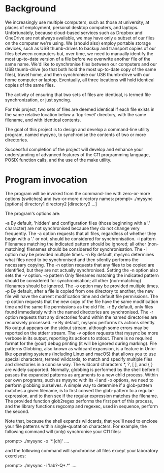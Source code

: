 # Background
We increasingly use multiple computers, such as those at university, at places of employment, personal desktop computers, and laptops. Unfortunately, because cloud-based services such as Dropbox and OneDrive are not always available, we may have only a subset of our files on the computer we're using. We (should also) employ portable storage devices, such as USB thumb-drives to backup and transport copies of our files between computers but, over time, we need to manually identify the most up-to-date version of a file before we overwrite another file of the same name.
We'd like to synchronise files between our computers and our USB thumb-drive (so that both hold the most up-to-date copy of the same files), travel home, and then synchronise our USB thumb-drive with our home computer or laptop. Eventually, all three locations will hold identical copies of the same files.

The activity of ensuring that two sets of files are identical, is termed file synchronization, or just syncing.

For this project, two sets of files are deemed identical if each file exists in the same relative location below a 'top-level' directory, with the same filename, and with identical contents.

The goal of this project is to design and develop a command-line utility program, named mysync, to synchronise the contents of two or more directories.
 
Successful completion of the project will develop and enhance your understanding of advanced features of the C11 programming language, POSIX function calls, and the use of the make utility.

# Program invocation
The program will be invoked from the command-line with zero-or-more options (switches) and two-or-more directory names:
prompt> ./mysync  [options]  directory1  directory2  [directory3  ...]

The program's options are:

-a	By default, 'hidden' and configuration files (those beginning with a '.' character) are not synchronised because they do not change very frequently. The -a option requests that all files, regardless of whether they begin with a '.' or not, should be considered for synchronisation.
-i pattern	Filenames matching the indicated pattern should be ignored; all other (non-matching) filenames should be considered for synchronisation. The -i option may be provided multiple times.
-n	By default, mysync determines what files need to be synchronised and then silently performs the necessary copying. The -n option requests that any files to be copied are identified, but they are not actually synchronised. Setting the -n option also sets the -v option.
-o pattern	Only filenames matching the indicated pattern should be considered for synchronisation; all other (non-matching) filenames should be ignored. The -o option may be provided multiple times.
-p	By default, after a file is copied from one directory to another, the new file will have the current modification time and default file permissions. The -p option requests that the new copy of the file have the same modification time and the same file permissions as the old file.
-r	By default, only files found immediately within the named directories are synchronised. The -r option requests that any directories found within the named directories are recursively processed.
-v	By default, mysync performs its actions silently. No output appears on the stdout stream, although some errors may be reported on the stderr stream. The -v option requests that mysync be more verbose in its output, reporting its actions to stdout. There is no required format for the (your) debug printing (it will be ignored during marking).
File patterns
Globbing, also known as wildcard expansion, is a feature in Unix-like operating systems (including Linux and macOS) that allows you to use special characters, termed wildcards, to match and specify multiple files and directories in a concise way. The wildcard characters *, ?, [ ], and { } are widely supported. Normally, globbing is performed by the shell before it passes the expanded patterns as arguments to a new child process.
Within our own programs, such as mysync with its -i and -o options, we need to perform globbing ourselves. A simple way to determine if a glob-pattern matches a given filename, is to first convert the glob-pattern to a regular-expression, and to then see if the regular expression matches the filename. The provided function glob2regex performs the first part of this process, and the library functions regcomp and regexec, used in sequence, perform the second.

Note that, because the shell expands wildcards, that you'll need to enclose your file patterns within single-quotation characters. For example, the following command will (only) synchronise your C11 files:

prompt> ./mysync  -o  '*.[ch]'  ....

and the following command will synchronise all files except your laboratory exercises:

prompt> ./mysync  -i  'lab?-Q*.*'  ....

